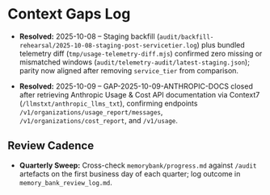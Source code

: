 # Context Gaps Log

- **Resolved:** 2025-10-08 – Staging backfill (`audit/backfill-rehearsal/2025-10-08-staging-post-servicetier.log`) plus bundled telemetry diff (`tmp/usage-telemetry-diff.mjs`) confirmed zero missing or mismatched windows (`audit/telemetry-audit/latest-staging.json`); parity now aligned after removing `service_tier` from comparison.

- **Resolved:** 2025-10-09 – GAP-2025-10-09-ANTHROPIC-DOCS closed after retrieving Anthropic Usage & Cost API documentation via Context7 (`/llmstxt/anthropic_llms_txt`), confirming endpoints `/v1/organizations/usage_report/messages`, `/v1/organizations/cost_report`, and `/v1/usage`.

## Review Cadence
- **Quarterly Sweep:** Cross-check `memorybank/progress.md` against `/audit` artefacts on the first business day of each quarter; log outcome in `memory_bank_review_log.md`.
